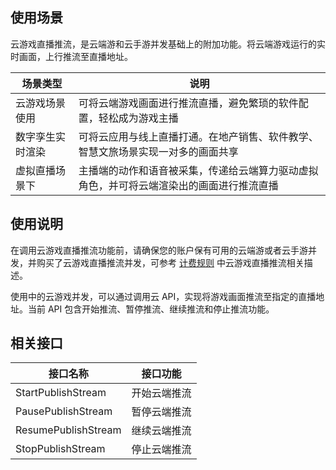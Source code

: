 [](id:scenes)
## 使用场景
云游戏直播推流，是云端游和云手游并发基础上的附加功能。将云端游戏运行的实时画面，上行推流至直播地址。

<table>
<thead><tr><th width="20%">场景类型</th><th>说明</th></tr></thead>
<tbody><tr>
<td>云游戏场景使用</td>
<td>可将云端游戏画面进行推流直播，避免繁琐的软件配置，轻松成为游戏主播</td>
</tr>
<tr>
<td>数字孪生实时渲染</td>
<td>可将云应用与线上直播打通。在地产销售、软件教学、智慧文旅场景实现一对多的画面共享</td>
</tr>
<tr>
<td>虚拟直播场景下</td>
<td>主播端的动作和语音被采集，传递给云端算力驱动虚拟角色，并可将云端渲染出的画面进行推流直播</td>
</tr>
</tbody></table>

[](id:use)
## 使用说明
在调用云游戏直播推流功能前，请确保您的账户保有可用的云端游或者云手游并发，并购买了云游戏直播推流并发，可参考 [计费规则](https://cloud.tencent.com/document/product/1162/46101) 中云游戏直播推流相关描述。

使用中的云游戏并发，可以通过调用云 API，实现将游戏画面推流至指定的直播地址。当前 API 包含开始推流、暂停推流、继续推流和停止推流功能。


[](id:interface)
## 相关接口

| 接口名称 | 接口功能 |
|---------|---------|
| StartPublishStream | 开始云端推流 |
| PausePublishStream | 暂停云端推流 |
| ResumePublishStream | 继续云端推流 |
| StopPublishStream | 停止云端推流 |




